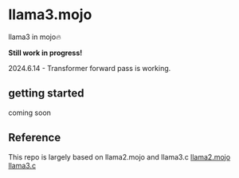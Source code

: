 # llama3.mojo

llama3 in mojo🔥

**Still work in progress!**

2024.6.14 - Transformer forward pass is working.

## getting started

coming soon

## Reference

This repo is largely based on llama2.mojo and llama3.c
[llama2.mojo](https://github.com/tairov/llama2.mojo)
[llama3.c](https://github.com/jameswdelancey/llama3.c)



